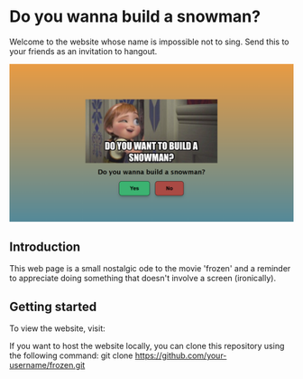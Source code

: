 # Do you wanna build a snowman?

Welcome to the website whose name is impossible not to sing. Send this to your friends as an invitation to hangout.

![website](./assets/website.png)

## Introduction
This web page is a small nostalgic ode to the movie 'frozen' and a reminder to appreciate doing something that doesn't involve a screen (ironically).

## Getting started
To view the website, visit: 

If you want to host the website locally, you can clone this repository using the following command:
git clone https://github.com/your-username/frozen.git
